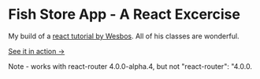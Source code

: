 # Fish Store App - A React Excercise

My build of a [react tutorial by Wesbos](https://reactforbeginners.com/).  All of his classes are wonderful.

[See it in action ->](http://rocketnumber9.org/react/catchoftheday/)

Note - works with react-router 4.0.0-alpha.4, but not "react-router": "4.0.0.
